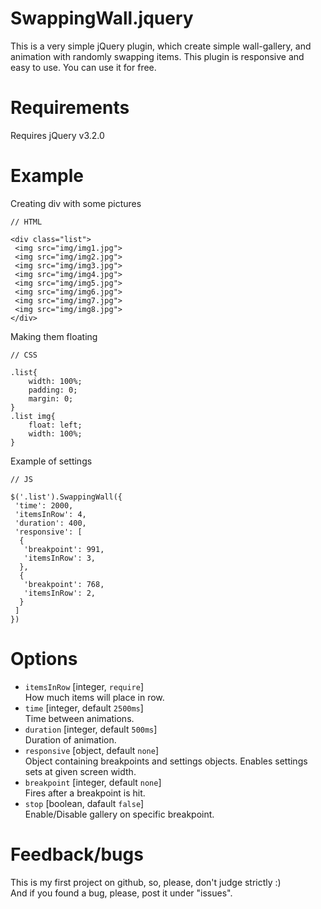 # SwappingWall.jquery
This is a very simple jQuery plugin, which create simple wall-gallery, and animation with randomly swapping items. This plugin is responsive and easy to use. 
You can use it for free.
# Requirements
Requires jQuery v3.2.0
# Example

Creating div with some pictures
```
// HTML

<div class="list">
 <img src="img/img1.jpg">
 <img src="img/img2.jpg">
 <img src="img/img3.jpg">
 <img src="img/img4.jpg">
 <img src="img/img5.jpg">
 <img src="img/img6.jpg">
 <img src="img/img7.jpg">
 <img src="img/img8.jpg">
</div>
```

Making them floating
```
// CSS

.list{
	width: 100%;
	padding: 0;
	margin: 0; 
}
.list img{
	float: left;
	width: 100%;
}
```
Example of settings
```
// JS 

$('.list').SwappingWall({
 'time': 2000,
 'itemsInRow': 4,
 'duration': 400,
 'responsive': [
  {
   'breakpoint': 991,
   'itemsInRow': 3,
  },
  {
   'breakpoint': 768,
   'itemsInRow': 2,
  }
 ]
})
```

# Options
- `itemsInRow` [integer, `require`] <br />
  How much items will place in row.
- `time` [integer, default `2500ms`] <br />
  Time between animations.
- `duration` [integer, default `500ms`] <br />
  Duration of animation.
- `responsive` [object, default `none`] <br />
  Object containing breakpoints and settings objects. Enables settings sets at given screen width.
- `breakpoint` [integer, default `none`] <br />
  Fires after a breakpoint is hit.
- `stop` [boolean, dafault `false`]  <br />
  Enable/Disable gallery on specific breakpoint.
  
# Feedback/bugs
This is my first project on github, so, please, don't judge strictly :) <br />
And if you found a bug, please, post it under "issues".
